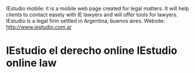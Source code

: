 IEstudio mobile: it is a mobile web page created for legal matters. It will help clients to contact easely with IE lawyers and will offer tools for lawyers.
IEstudio is a legal firm settled in Argentina, buenos aires. 
Website: http://www.iestudio.com.ar

IEstudio el derecho online
IEstudio online law
======
